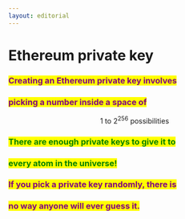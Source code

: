 ```yaml
---
layout: editorial
---
```


# Ethereum private key



### <mark style="color:purple;">Creating an Ethereum private key involves</mark>&#x20;

### <mark style="color:purple;">picking a number inside a space of</mark> &#x20;

$$
\textrm{1 to } 2^{256} \textrm{ possibilities }
$$

### <mark style="color:green;">There are enough private keys to give it  to</mark>&#x20;

### <mark style="color:green;">every atom in the universe!</mark>&#x20;

<mark style="color:green;"></mark>

### <mark style="color:purple;">If you pick a private key randomly, there is</mark>&#x20;

### <mark style="color:purple;">no way anyone will ever guess it.</mark>

<mark style="color:purple;"></mark>

<mark style="color:purple;"></mark>
